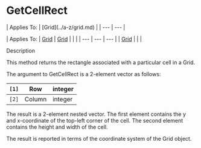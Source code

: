 




<h1 class="heading"><span class="name">GetCellRect</span></h1>
| Applies To: | [Grid](../a-z/grid.md) |
| --- | ---  |

| Applies To: | [Grid](../a-z/grid.md) | [Grid](../a-z/grid.md) |  |  |
| --- | --- | ---  |
| [Grid](../a-z/grid.md) |  |  |


Description


This method returns the rectangle associated with a particular cell in a Grid.


The argument to GetCellRect is a 2-element vector as follows:

| `[1]` | Row | integer |
| --- | --- | ---  |
| `[2]` | Column | integer |


The result is a 2-element nested vector. The first element contains the y and x-coordinate of the top-left corner of the cell. The second element contains the height and width of the cell.


The result is reported in terms of the coordinate system of the Grid object.




